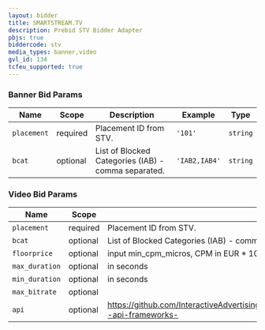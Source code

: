 ```yaml
---
layout: bidder
title: SMARTSTREAM.TV
description: Prebid STV Bidder Adapter
pbjs: true
biddercode: stv
media_types: banner,video
gvl_id: 134
tcfeu_supported: true
---
```



### Banner Bid Params



| Name          | Scope    | Description                                                                | Example                | Type            |
|---------------|----------|----------------------------------------------------------------------------|------------------------|-----------------|
| `placement`   | required | Placement ID from STV.                                                    | `'101'`                  | `string`        |
| `bcat`     | optional | List of  Blocked Categories (IAB) - comma separated.                            | `'IAB2,IAB4'` | `string` |

### Video Bid Params



| Name          | Scope    | Description                                                                | Example                | Type            |
|---------------|----------|----------------------------------------------------------------------------|------------------------|-----------------|
| `placement`   | required | Placement ID from STV.                                                    | `'106'`                  | `string`        |
| `bcat`     | optional | List of  Blocked Categories (IAB) - comma separated.                            | `'IAB2,IAB4'` | `string` |
| `floorprice`      | optional | input min_cpm_micros, CPM in EUR * 1000000 | `1000000`  | `integer` |
| `max_duration`      | optional | in seconds | `60`  | `integer` |
| `min_duration`      | optional | in seconds | `5`  | `integer` |
| `max_bitrate`      | optional |  | `600`  | `integer` |
| `api`      | optional | <https://github.com/InteractiveAdvertisingBureau/AdCOM/blob/master/AdCOM%20v1.0%20FINAL.md#list--api-frameworks-> | `[1,2]`  | `array` |
